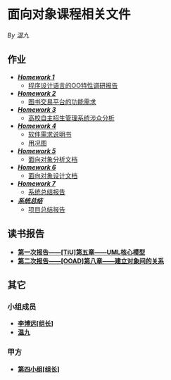 # 面向对象课程相关文件

*By 温九*

## 作业

* [***Homework 1***](hw1)
  * [程序设计语言的OO特性调研报告](hw1/作业1-程序设计语言的OO特性调研报告.md)
* [***Homework 2***](hw2)
  * [图书交易平台的功能需求](h2/作业2-图书交易平台的功能需求.md)
* [***Homework 3***](hw3)
  * [高校自主招生管理系统涉众分析](hw3/作业3-高校自主招生管理系统涉众分析.md)
* [***Homework 4***](hw4)
  * [软件需求说明书](hw4/软件需求说明书.md)
  * [用况图](hw4/use_case.jpg)
* [***Homework 5***](hw5)
  * [面向对象分析文档](hw5/作业5-OOA分析模型.md)
* [***Homework 6***](hw6)
  * [面向对象设计文档](hw6/面向对象设计文档.md)
* [***Homework 7***](hw7)
  * [系统总结报告](hw7/系统总结报告.md)
* [***系统总结***](hw_sum)
  * [项目总结报告](hw_sum/项目总结报告.md)

## 读书报告

* [**第一次报告——[TiU]第五章——UML核心模型**](pre/UML核心模型.pptx)
* [**第二次报告——[OOAD]第八章——建立对象间的关系**](pre/建立对象间的关系.pptx)

## 其它

### 小组成员

* [**李博远[组长]**](https://github.com/liberion1994/oo)
* [**温九**](https://github.com/pkumercury/oo)

### 甲方

* [**第四小组[组长]**](https://github.com/SunflowerPKU/OO)
